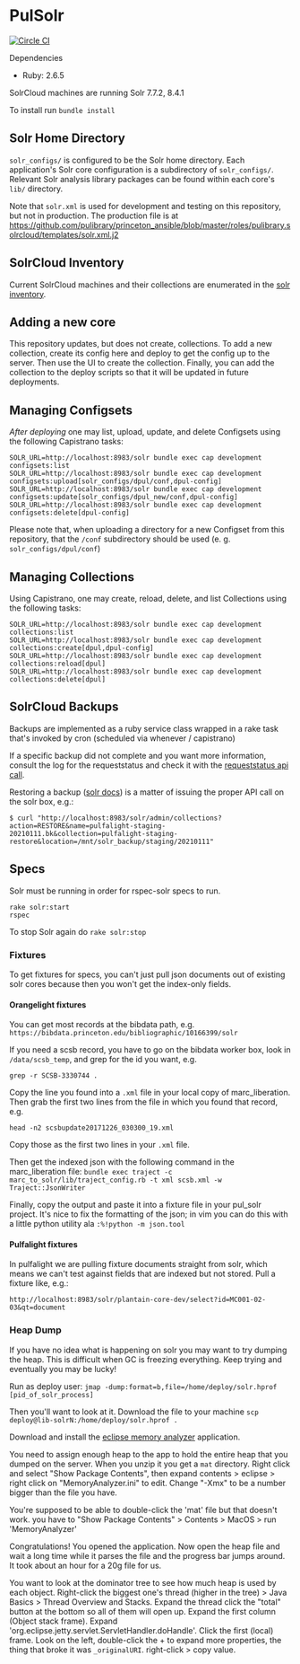 # PulSolr

[![Circle CI](https://circleci.com/gh/pulibrary/pul_solr.svg?style=svg)](https://circleci.com/gh/pulibrary/pul_solr)

Dependencies

* Ruby: 2.6.5

SolrCloud machines are running Solr 7.7.2, 8.4.1

To install run `bundle install`

## Solr Home Directory

`solr_configs/` is configured to be the Solr home directory. Each application's Solr core configuration is a subdirectory of `solr_configs/`. Relevant Solr analysis library packages can be found within each core's `lib/` directory.

Note that `solr.xml` is used for development and testing on this repository, but not in production. The production file is at https://github.com/pulibrary/princeton_ansible/blob/master/roles/pulibrary.solrcloud/templates/solr.xml.j2

## SolrCloud Inventory

Current SolrCloud machines and their collections are enumerated in the [solr
inventory](https://docs.google.com/spreadsheets/d/118O7JeVEPaoVsCIxoWLdDTctcTCe4CGaHChjN6yorgc/edit#gid=0).

## Adding a new core

This repository updates, but does not create, collections. To add a new collection, create its config here and deploy to get the config up to the server. Then use the UI to create the collection. Finally, you can add the collection to the deploy scripts so that it will be updated in future deployments.

## Managing Configsets

*After deploying* one may list, upload, update, and delete Configsets using the following Capistrano tasks:
```
SOLR_URL=http://localhost:8983/solr bundle exec cap development configsets:list
SOLR_URL=http://localhost:8983/solr bundle exec cap development configsets:upload[solr_configs/dpul/conf,dpul-config]
SOLR_URL=http://localhost:8983/solr bundle exec cap development configsets:update[solr_configs/dpul_new/conf,dpul-config]
SOLR_URL=http://localhost:8983/solr bundle exec cap development configsets:delete[dpul-config]
```

Please note that, when uploading a directory for a new Configset from this repository, that the `/conf` subdirectory should be used (e. g. `solr_configs/dpul/conf`)

## Managing Collections

Using Capistrano, one may create, reload, delete, and list Collections using the following tasks:
```
SOLR_URL=http://localhost:8983/solr bundle exec cap development collections:list
SOLR_URL=http://localhost:8983/solr bundle exec cap development collections:create[dpul,dpul-config]
SOLR_URL=http://localhost:8983/solr bundle exec cap development collections:reload[dpul]
SOLR_URL=http://localhost:8983/solr bundle exec cap development collections:delete[dpul]
```

## SolrCloud Backups

Backups are implemented as a ruby service class wrapped in a rake task that's invoked by cron (scheduled via whenever / capistrano)

If a specific backup did not complete and you want more information, consult the log for the requeststatus and check it with the [requeststatus api call](https://lucene.apache.org/solr/guide/8_4/collections-api.html#requeststatus).

Restoring a backup ([solr docs](https://lucene.apache.org/solr/guide/8_4/collection-management.html#restore)) is a matter of issuing the proper API call on the solr box, e.g.:

```
$ curl "http://localhost:8983/solr/admin/collections?action=RESTORE&name=pulfalight-staging-20210111.bk&collection=pulfalight-staging-restore&location=/mnt/solr_backup/staging/20210111"
```

## Specs

Solr must be running in order for rspec-solr specs to run.

```
rake solr:start
rspec
```

To stop Solr again do `rake solr:stop`

### Fixtures

To get fixtures for specs, you can't just pull json documents out of existing solr cores because then you won't get the index-only fields.

#### Orangelight fixtures

You can get most records at the bibdata path, e.g. `https://bibdata.princeton.edu/bibliographic/10166399/solr`

If you need a scsb record, you have to go on the bibdata worker box, look in `/data/scsb_temp`, and grep for the id you want, e.g.

`grep -r SCSB-3330744 .`

Copy the line you found into a `.xml` file in your local copy of marc_liberation. Then grab the first two lines from the file in which you found that record, e.g.

`head -n2 scsbupdate20171226_030300_19.xml`

Copy those as the first two lines in your `.xml` file.

Then get the indexed json with the following command in the marc_liberation file:
`bundle exec traject -c marc_to_solr/lib/traject_config.rb -t xml scsb.xml -w Traject::JsonWriter`

Finally, copy the output and paste it into a fixture file in your pul_solr project. It's nice to fix the formatting of the json; in vim you can do this with a little python utility ala `:%!python -m json.tool`

#### Pulfalight fixtures

In pulfalight we are pulling fixture documents straight from solr, which means
we can't test against fields that are indexed but not stored. Pull a fixture
like, e.g.:

```
http://localhost:8983/solr/plantain-core-dev/select?id=MC001-02-03&qt=document
```

### Heap Dump

If you have no idea what is happening on solr you may want to try dumping the
heap. This is difficult when GC is freezing everything. Keep trying and
eventually you may be lucky!

Run as deploy user:
`jmap -dump:format=b,file=/home/deploy/solr.hprof [pid_of_solr_process]`

Then you'll want to look at it. Download the file to your machine
`scp deploy@lib-solrN:/home/deploy/solr.hprof .`

Download and install the [eclipse memory analyzer](https://www.eclipse.org/mat/downloads.php) application.

You need to assign enough heap to the app to hold the entire heap that you
dumped on the server. When you unzip it you get a `mat` directory. Right click
and select "Show Package Contents", then expand contents > eclipse > right click
on "MemoryAnalyzer.ini" to edit. Change "-Xmx" to be a number bigger than the
file you have.

You're supposed to be able to double-click the 'mat' file but that doesn't work.
you have to "Show Package Contents" > Contents > MacOS > run 'MemoryAnalyzer'

Congratulations! You opened the application. Now open the heap file and wait a
long time while it parses the file and the progress bar jumps around. It took
about an hour for a 20g file for us.

You want to look at the dominator tree to see how much heap is used by each
object. Right-click the biggest one's thread (higher in the tree) > Java Basics > Thread Overview and Stacks. Expand the thread click the "total" button at the bottom so all of them will open up. Expand the first column (Object stack frame). Expand 'org.eclipse.jetty.servlet.ServletHandler.doHandle'. Click the first (local) frame. Look on the left, double-click the + to expand more properties, the thing that broke it was `_originalURI`. right-click > copy value.
